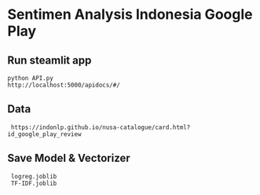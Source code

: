 # Sentimen Analysis Indonesia Google Play

## Run steamlit app
```
python API.py
http://localhost:5000/apidocs/#/
```

## Data 
```
 https://indonlp.github.io/nusa-catalogue/card.html?id_google_play_review
```


## Save Model & Vectorizer
```
 logreg.joblib
 TF-IDF.joblib
```
